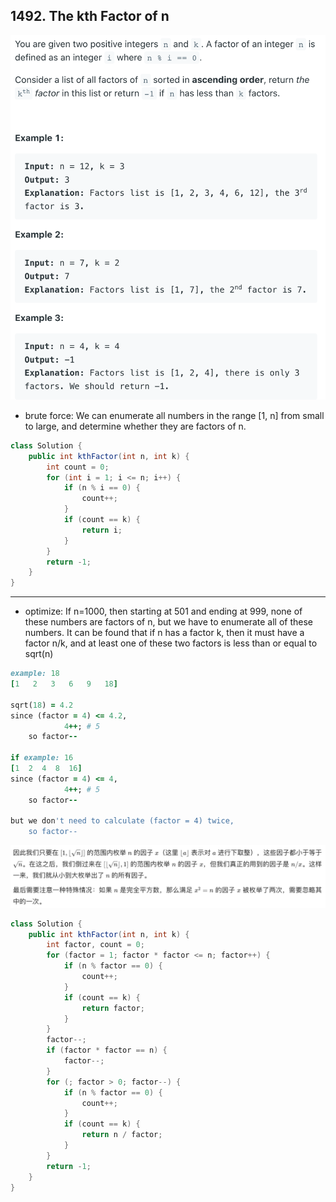 ## 1492. The kth Factor of n

![](img/2022-04-19-13-58-53.png)


- brute force:
  We can enumerate all numbers in the range [1, n] from small to large,
  and determine whether they are factors of n.


```java
class Solution {
    public int kthFactor(int n, int k) {
        int count = 0;
        for (int i = 1; i <= n; i++) {
            if (n % i == 0) {
                count++;
            }           
            if (count == k) {
                return i;
            }
        }
        return -1;
    }
}
```
---

- optimize:
  If n=1000, then starting at 501 and ending at 999, 
  none of these numbers are factors of n, 
  but we have to enumerate all of these numbers.
  It can be found that if n has a factor k, then it must have a factor n/k, 
  and at least one of these two factors is less than or equal to sqrt(n)

```ruby
example: 18
[1   2   3   6   9   18]

sqrt(18) = 4.2
since (factor = 4) <= 4.2, 
            4++; # 5
    so factor--

if example: 16
[1  2  4  8  16]
since (factor = 4) <= 4, 
            4++; # 5
    so factor--

but we don't need to calculate (factor = 4) twice,
    so factor-- 
```

![](img/2022-04-26-15-00-44.png)


```java
class Solution {
    public int kthFactor(int n, int k) {
        int factor, count = 0;
        for (factor = 1; factor * factor <= n; factor++) {
            if (n % factor == 0) {
                count++;
            }
            if (count == k) {
                return factor;
            }
        }
        factor--;
        if (factor * factor == n) {
            factor--;
        }
        for (; factor > 0; factor--) {
            if (n % factor == 0) {
                count++;
            }
            if (count == k) {
                return n / factor;
            }
        }
        return -1;
    }
}
```
